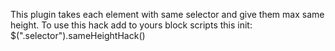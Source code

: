 This plugin takes each element with same selector and give them max same height.
To use this hack add to yours block scripts this init: $(".selector").sameHeightHack()
